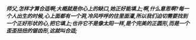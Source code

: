 ***师父,怎样才算合适啊;大概就是你心上的缺口,她正好能填上;啊,什么意思啊?每一个人出生的时候,心上面都有一个洞,冷风呼呼的往里面灌,所以我们迫切需要找到一个正好形状的心,把它填上;也许它不是像太阳一样,是个完美的正圆形,而是一个歪歪扭扭的锯齿形,这就叫合适;***